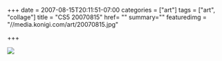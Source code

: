 +++
date = 2007-08-15T20:11:51-07:00
categories = ["art"]
tags = ["art", "collage"]
title = "CS5 20070815"
href= ""
summary=""
featuredimg = "//media.konigi.com/art/20070815.jpg"

+++

<img src="//media.konigi.com/art/20070815.jpg" />
